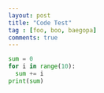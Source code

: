 ```yaml
---
layout: post
title: "Code Test"
tag : [foo, boo, baegopa]
comments: true
---
```


```python
sum = 0
for i in range(10):
  sum += i
print(sum)
```
